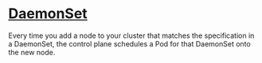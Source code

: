 # [DaemonSet](https://kubernetes.io/docs/concepts/workloads/controllers/daemonset/)

Every time you add a node to your cluster that matches the specification in a DaemonSet, the control plane schedules a Pod for that DaemonSet onto the new node.
